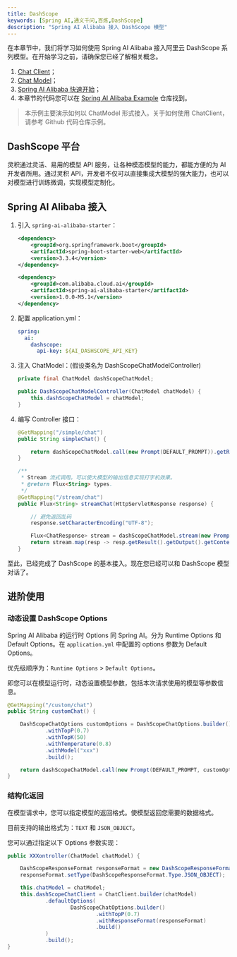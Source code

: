 ```yaml
---
title: DashScope
keywords: [Spring AI,通义千问,百炼,DashScope]
description: "Spring AI Alibaba 接入 DashScope 模型"
---
```


在本章节中，我们将学习如何使用 Spring AI Alibaba 接入阿里云 DashScope 系列模型。在开始学习之前，请确保您已经了解相关概念。

1. [Chat Client](../tutorials/chat-client.md)；
2. [Chat Model](../tutorials/chat-model.md)；
3. [Spring AI Alibaba 快速开始](../get-started.md)；
4. 本章节的代码您可以在 [Spring AI Alibaba Example](https://github.com/springaialibaba/spring-ai-alibaba-examples/tree/main/spring-ai-alibaba-chat-example) 仓库找到。

> 本示例主要演示如何以 ChatModel 形式接入。关于如何使用 ChatClient，请参考 Github 代码仓库示例。

## DashScope 平台

灵积通过灵活、易用的模型 API 服务，让各种模态模型的能力，都能方便的为 AI 开发者所用。通过灵积 API，开发者不仅可以直接集成大模型的强大能力，也可以对模型进行训练微调，实现模型定制化。

## Spring AI Alibaba 接入

1. 引入 `spring-ai-alibaba-starter`：

    ```xml
    <dependency>
        <groupId>org.springframework.boot</groupId>
        <artifactId>spring-boot-starter-web</artifactId>
        <version>3.3.4</version>
    </dependency>

    <dependency>
        <groupId>com.alibaba.cloud.ai</groupId>
        <artifactId>spring-ai-alibaba-starter</artifactId>
        <version>1.0.0-M5.1</version>
    </dependency>
    ```

2. 配置 application.yml：

    ```yml
    spring:
      ai:
        dashscope:
          api-key: ${AI_DASHSCOPE_API_KEY}
    ```

3. 注入 ChatModel：(假设类名为 DashScopeChatModelController)

    ```JAVA
    private final ChatModel dashScopeChatModel;

	public DashScopeChatModelController(ChatModel chatModel) {
		this.dashScopeChatModel = chatModel;
	}
    ```
    
4. 编写 Controller 接口：

    ```java
    @GetMapping("/simple/chat")
	public String simpleChat() {

		return dashScopeChatModel.call(new Prompt(DEFAULT_PROMPT)).getResult().getOutput().getContent();
	}

	/**
	 * Stream 流式调用。可以使大模型的输出信息实现打字机效果。
	 * @return Flux<String> types.
	 */
	@GetMapping("/stream/chat")
	public Flux<String> streamChat(HttpServletResponse response) {

		// 避免返回乱码
		response.setCharacterEncoding("UTF-8");

		Flux<ChatResponse> stream = dashScopeChatModel.stream(new Prompt(DEFAULT_PROMPT));
		return stream.map(resp -> resp.getResult().getOutput().getContent());
	}
    ```

至此，已经完成了 DashScope 的基本接入。现在您已经可以和 DashScope 模型对话了。

## 进阶使用

### 动态设置 DashScope Options 

Spring AI Alibaba 的运行时 Options 同 Spring AI。分为 Runtime Options 和 Default Options。在 `application.yml` 中配置的 options 参数为 Default Options。

优先级顺序为：`Runtime Options` > `Default Options`。

即您可以在模型运行时，动态设置模型参数，包括本次请求使用的模型等参数信息。

```java
@GetMapping("/custom/chat")
public String customChat() {

    DashScopeChatOptions customOptions = DashScopeChatOptions.builder()
            .withTopP(0.7)
            .withTopK(50)
            .withTemperature(0.8)
            .withModel("xxx")
            .build();

    return dashScopeChatModel.call(new Prompt(DEFAULT_PROMPT, customOptions)).getResult().getOutput().getContent();
}
```

### 结构化返回

在模型请求中，您可以指定模型的返回格式。使模型返回您需要的数据格式。

目前支持的输出格式为：`TEXT` 和 `JSON_OBJECT`。

您可以通过指定以下 Options 参数实现：

```java
public XXXontroller(ChatModel chatModel) {

    DashScopeResponseFormat responseFormat = new DashScopeResponseFormat();
    responseFormat.setType(DashScopeResponseFormat.Type.JSON_OBJECT);

    this.chatModel = chatModel;
    this.dashScopeChatClient = ChatClient.builder(chatModel)
            .defaultOptions(
                    DashScopeChatOptions.builder()
                            .withTopP(0.7)
                            .withResponseFormat(responseFormat)
                            .build()
            )
            .build();
}
```
